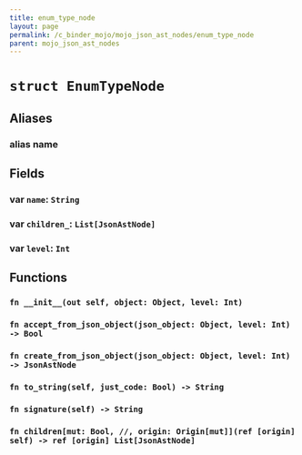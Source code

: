 ```yaml
---
title: enum_type_node
layout: page
permalink: /c_binder_mojo/mojo_json_ast_nodes/enum_type_node
parent: mojo_json_ast_nodes
---
```


# `struct EnumTypeNode`
## Aliases
### alias __name__

## Fields
### var `name`: `String`

### var `children_`: `List[JsonAstNode]`

### var `level`: `Int`

## Functions
### `fn __init__(out self, object: Object, level: Int)`


### `fn accept_from_json_object(json_object: Object, level: Int) -> Bool`


### `fn create_from_json_object(json_object: Object, level: Int) -> JsonAstNode`


### `fn to_string(self, just_code: Bool) -> String`


### `fn signature(self) -> String`


### `fn children[mut: Bool, //, origin: Origin[mut]](ref [origin] self) -> ref [origin] List[JsonAstNode]`



